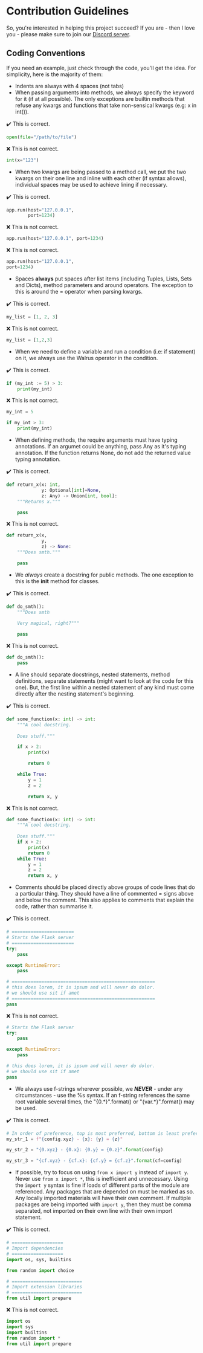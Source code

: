 # Contribution Guidelines

So, you're interested in helping this project succeed? If you are - then I love you - please make sure to join our [Discord server](https://invite.gg/mila).

## Coding Conventions

If you need an example, just check through the code, you'll get the idea. For simplicity, here is the majority of them:
* Indents are always with 4 spaces (not tabs)
* When passing arguments into methods, we always specify the keyword for it (if at all possible). The only exceptions are builtin methods that refuse any kwargs and functions that take non-sensical kwargs (e.g: x in int()).

:heavy_check_mark: This is correct.
```python
open(file="/path/to/file")
```
:x: This is not correct.
```python
int(x="123")
```

* When two kwargs are being passed to a method call, we put the two kwargs on their one line and inline with each other (if syntax allows), individual spaces may be used to achieve lining if necessary.

:heavy_check_mark: This is correct.
```python
app.run(host="127.0.0.1",
        port=1234)
```
:x: This is not correct.
```python
app.run(host="127.0.0.1", port=1234)
```
:x: This is not correct.
```python
app.run(host="127.0.0.1",
port=1234)
```

* Spaces **always** put spaces after list items (including Tuples, Lists, Sets and Dicts), method parameters and around operators. The exception to this is around the = operator when parsing kwargs.

:heavy_check_mark: This is correct.
```python
my_list = [1, 2, 3]
```
:x: This is not correct.
```python
my_list = [1,2,3]
```

* When we need to define a variable and run a condition (i.e: if statement) on it, we always use the Walrus operator in the condition.

:heavy_check_mark: This is correct.
```python
if (my_int := 5) > 3:
    print(my_int)
```
:x: This is not correct.
```python
my_int = 5

if my_int > 3:
    print(my_int)
```

* When defining methods, the require arguments must have typing annotations. If an argumet could be anything, pass Any as it's typing annotation. If the function returns None, do not add the returned value typing annotation.

:heavy_check_mark: This is correct.
```python
def return_x(x: int,
             y: Optional[int]=None,
             z: Any) -> Union[int, bool]:
    """Returns x."""

    pass
```
:x: This is not correct.
```python
def return_x(x,
             y,
             z) -> None:
    """Does smth."""

    pass
```

* We _always_ create a docstring for public methods. The one exception to this is the __init__ method for classes.

:heavy_check_mark: This is correct.
```python
def do_smth():
    """Does smth
    
    Very magical, right?"""

    pass
```
:x: This is not correct.
```python
def do_smth():
    pass
```

* A line should separate docstrings, nested statements, method definitions, separate statements (might want to look at the code for this one). But, the first line within a nested statement of any kind must come directly after the nesting statement's beginning.

:heavy_check_mark: This is correct.
```python
def some_function(x: int) -> int:
    """A cool docstring.
    
    Does stuff."""

    if x > 2:
        print(x)

        return 0

    while True:
        y = 1
        z = 2

        return x, y
```
:x: This is not correct.
```python
def some_function(x: int) -> int:
    """A cool docstring.
    
    Does stuff."""
    if x > 2:
        print(x)
        return 0
    while True:
        y = 1
        z = 2
        return x, y
```

* Comments should be placed directly above groups of code lines that do a particular thing. They should have a line of commented = signs above and below the comment. This also applies to comments that explain the code, rather than summarise it.

:heavy_check_mark: This is correct.
```python
# =======================
# Starts the Flask server
# =======================
try:
    pass

except RuntimeError:
    pass

# =====================================================
# this does lorem, it is ipsum and will never do dolor.
# we should use sit if amet
# =====================================================
pass
```
:x: This is not correct.
```python
# Starts the Flask server
try:
    pass

except RuntimeError:
    pass

# this does lorem, it is ipsum and will never do dolor.
# we should use sit if amet
pass
```

* We always use f-strings wherever possible, we **_NEVER_** - under any circumstances - use the %s syntax. If an f-string references the same root variable several times, the "{0.\*}".format() or "{var.\*}".format() may be used.

:heavy_check_mark: This is correct.
```python
# In order of preference, top is most preferred, bottom is least preferred
my_str_1 = f"{config.xyz} - {x}: {y} = {z}"

my_str_2 = "{0.xyz} - {0.x}: {0.y} = {0.z}".format(config)

my_str_3 = "{cf.xyz} - {cf.x}: {cf.y} = {cf.z}".format(cf=config)
```

* If possible, try to focus on using `from x import y` instead of `import y`. Never use `from x import *`, this is inefficient and unnecessary. Using the `import y` syntax is fine if loads of different parts of the module are referenced. Any packages that are depended on must be marked as so. Any locally imported materials will have their own comment. If multiple packages are being imported with `import y`, then they must be comma separated, not imported on their own line with their own import statement.

:heavy_check_mark: This is correct.
```python
# ===================
# Import dependencies
# ===================
import os, sys, builtins

from random import choice

# ==========================
# Import extension libraries
# ==========================
from util import prepare
```

:x: This is not correct.
```python
import os
import sys
import builtins
from random import *
from util import prepare
```